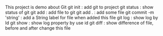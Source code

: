 This project is demo about Git
git init : add git to project
git status : show status of git
git add : add file to git
    git add . : add some file
git commit -m 'string' : add a String label for file when added this file
git log : show log by Id
git show : show log property by use id
git diff : show difference of file, before and after change this file